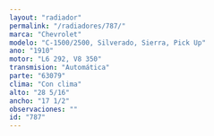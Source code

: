 ```yaml
---
layout: "radiador"
permalink: "/radiadores/787/"
marca: "Chevrolet"
modelo: "C-1500/2500, Silverado, Sierra, Pick Up"
ano: "1910"
motor: "L6 292, V8 350"
transmision: "Automática"
parte: "63079"
clima: "Con clima"
alto: "28 5/16"
ancho: "17 1/2"
observaciones: ""
id: "787"
---
```


